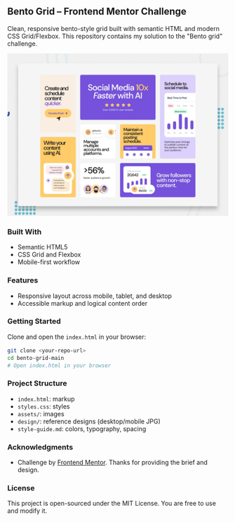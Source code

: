 ## Bento Grid – Frontend Mentor Challenge

Clean, responsive bento-style grid built with semantic HTML and modern CSS Grid/Flexbox. This repository contains my solution to the "Bento grid" challenge.

![Preview](./preview.jpg)

### Built With

- Semantic HTML5
- CSS Grid and Flexbox
- Mobile-first workflow

### Features

- Responsive layout across mobile, tablet, and desktop
- Accessible markup and logical content order

### Getting Started

Clone and open the `index.html` in your browser:

```bash
git clone <your-repo-url>
cd bento-grid-main
# Open index.html in your browser
```

### Project Structure

- `index.html`: markup
- `styles.css`: styles
- `assets/`: images
- `design/`: reference designs (desktop/mobile JPG)
- `style-guide.md`: colors, typography, spacing

### Acknowledgments

- Challenge by [Frontend Mentor](https://www.frontendmentor.io?ref=challenge). Thanks for providing the brief and design.

### License

This project is open-sourced under the MIT License. You are free to use and modify it.
